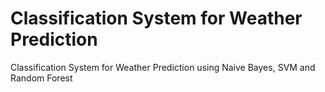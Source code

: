 # Classification System for Weather Prediction
Classification System for Weather Prediction using Naive Bayes, SVM and Random Forest
